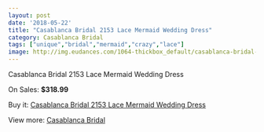 ```yaml
---
layout: post
date: '2018-05-22'
title: "Casablanca Bridal 2153 Lace Mermaid Wedding Dress"
category: Casablanca Bridal
tags: ["unique","bridal","mermaid","crazy","lace"]
image: http://img.eudances.com/1064-thickbox_default/casablanca-bridal-2153-lace-mermaid-wedding-dress.jpg
---
```

Casablanca Bridal 2153 Lace Mermaid Wedding Dress

On Sales: **$318.99**
<a href="https://www.eudances.com/en/casablanca-bridal/381-casablanca-bridal-2153-lace-mermaid-wedding-dress.html"><amp-img layout="responsive" width="600" height="600" src="//img.eudances.com/1064-thickbox_default/casablanca-bridal-2153-lace-mermaid-wedding-dress.jpg" alt="Casablanca Bridal 2153 Lace Mermaid Wedding Dress 0" /></a>
<a href="https://www.eudances.com/en/casablanca-bridal/381-casablanca-bridal-2153-lace-mermaid-wedding-dress.html"><amp-img layout="responsive" width="600" height="600" src="//img.eudances.com/1066-thickbox_default/casablanca-bridal-2153-lace-mermaid-wedding-dress.jpg" alt="Casablanca Bridal 2153 Lace Mermaid Wedding Dress 1" /></a>
<a href="https://www.eudances.com/en/casablanca-bridal/381-casablanca-bridal-2153-lace-mermaid-wedding-dress.html"><amp-img layout="responsive" width="600" height="600" src="//img.eudances.com/1065-thickbox_default/casablanca-bridal-2153-lace-mermaid-wedding-dress.jpg" alt="Casablanca Bridal 2153 Lace Mermaid Wedding Dress 2" /></a>

Buy it: [Casablanca Bridal 2153 Lace Mermaid Wedding Dress](https://www.eudances.com/en/casablanca-bridal/381-casablanca-bridal-2153-lace-mermaid-wedding-dress.html "Casablanca Bridal 2153 Lace Mermaid Wedding Dress")

View more: [Casablanca Bridal](https://www.eudances.com/en/4-casablanca-bridal "Casablanca Bridal")